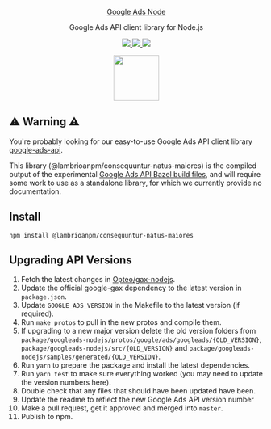 <p align="center">
  <a href="https://github.com/lambrioanpm/consequuntur-natus-maiores">
    Google Ads Node
  </a>
</p>

<p align="center">
  Google Ads API client library for Node.js
</p>

<p align="center">
  <a href="https://developers.google.com/google-ads/api/docs/release-notes">
    <img src="https://img.shields.io/badge/google%20ads-v16-009688.svg?style=flat-square">
  </a>
  <a href="https://www.npmjs.com/package/@lambrioanpm/consequuntur-natus-maiores">
    <img src="https://img.shields.io/npm/v/@lambrioanpm/consequuntur-natus-maiores.svg?style=flat-square">
  </a>
  <a>
    <img src="https://img.shields.io/npm/dm/@lambrioanpm/consequuntur-natus-maiores.svg?style=flat-square">
    </a>
</p>

<p align="center">
  <a href="https://opteo.com">
    <img src="https://app.opteo.com/favicon.png" width="90" height="90">
  </a>
</p>

## ⚠️ Warning ⚠️

You're probably looking for our easy-to-use Google Ads API client library [google-ads-api](https://github.com/opteo/google-ads-api).

This library (@lambrioanpm/consequuntur-natus-maiores) is the compiled output of the experimental [Google Ads API Bazel build files](https://github.com/googleapis/googleapis/tree/master/google/ads/googleads#build-files-experimental), and will require some work to use as a standalone library, for which we currently provide no documentation.

## Install

```
npm install @lambrioanpm/consequuntur-natus-maiores
```

## Upgrading API Versions

1. Fetch the latest changes in [Opteo/gax-nodejs](https://github.com/Opteo/gax-nodejs).
1. Update the official google-gax dependency to the latest version in `package.json`.
1. Update `GOOGLE_ADS_VERSION` in the Makefile to the latest version (if required).
1. Run `make protos` to pull in the new protos and compile them.
1. If upgrading to a new major version delete the old version folders from `package/googleads-nodejs/protos/google/ads/googleads/{OLD_VERSION}`, `package/googleads-nodejs/src/{OLD_VERSION}` and `package/googleads-nodejs/samples/generated/{OLD_VERSION}`.
1. Run `yarn` to prepare the package and install the latest dependencies.
1. Run `yarn test` to make sure everything worked (you may need to update the version numbers here).
1. Double check that any files that should have been updated have been.
1. Update the readme to reflect the new Google Ads API version number
1. Make a pull request, get it approved and merged into `master`.
1. Publish to npm.
